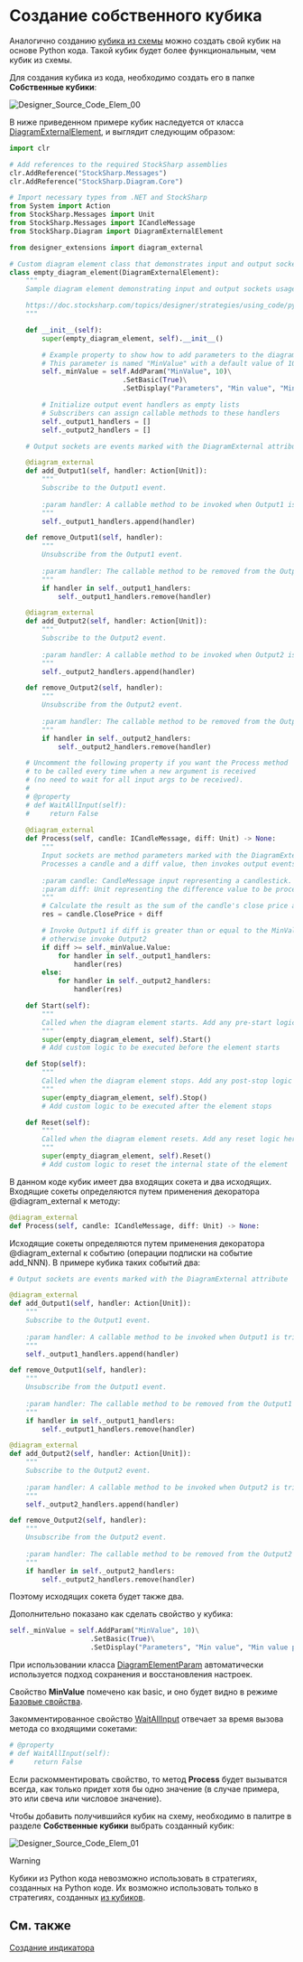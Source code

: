 # Создание собственного кубика

Аналогично созданию [кубика из схемы](../../using_visual_designer/composite_elements.md) можно создать свой кубик на основе Python кода. Такой кубик будет более функциональным, чем кубик из схемы.

Для создания кубика из кода, необходимо создать его в папке **Собственные кубики**:

![Designer_Source_Code_Elem_00](../../../../../images/designer_source_code_elem_00.png)

В ниже приведенном примере кубик наследуется от класса [DiagramExternalElement](xref:StockSharp.Diagram.DiagramExternalElement), и выглядит следующим образом:

```python
import clr

# Add references to the required StockSharp assemblies
clr.AddReference("StockSharp.Messages")
clr.AddReference("StockSharp.Diagram.Core")

# Import necessary types from .NET and StockSharp
from System import Action
from StockSharp.Messages import Unit
from StockSharp.Messages import ICandleMessage
from StockSharp.Diagram import DiagramExternalElement

from designer_extensions import diagram_external

# Custom diagram element class that demonstrates input and output sockets usage
class empty_diagram_element(DiagramExternalElement):
	"""
	Sample diagram element demonstrating input and output sockets usage.

	https://doc.stocksharp.com/topics/designer/strategies/using_code/python/creating_your_own_cube.html
	"""

	def __init__(self):
		super(empty_diagram_element, self).__init__()

		# Example property to show how to add parameters to the diagram element
		# This parameter is named "MinValue" with a default value of 10
		self._minValue = self.AddParam("MinValue", 10)\
							.SetBasic(True)\
							.SetDisplay("Parameters", "Min value", "Min value parameter description", 10)

		# Initialize output event handlers as empty lists
		# Subscribers can assign callable methods to these handlers
		self._output1_handlers = []
		self._output2_handlers = []

	# Output sockets are events marked with the DiagramExternal attribute

	@diagram_external
	def add_Output1(self, handler: Action[Unit]):
		"""
		Subscribe to the Output1 event.
		
		:param handler: A callable method to be invoked when Output1 is triggered.
		"""
		self._output1_handlers.append(handler)

	def remove_Output1(self, handler):
		"""
		Unsubscribe from the Output1 event.
		
		:param handler: The callable method to be removed from the Output1 subscribers.
		"""
		if handler in self._output1_handlers:
			self._output1_handlers.remove(handler)

	@diagram_external
	def add_Output2(self, handler: Action[Unit]):
		"""
		Subscribe to the Output2 event.
		
		:param handler: A callable method to be invoked when Output2 is triggered.
		"""
		self._output2_handlers.append(handler)

	def remove_Output2(self, handler):
		"""
		Unsubscribe from the Output2 event.
		
		:param handler: The callable method to be removed from the Output2 subscribers.
		"""
		if handler in self._output2_handlers:
			self._output2_handlers.remove(handler)

	# Uncomment the following property if you want the Process method 
	# to be called every time when a new argument is received
	# (no need to wait for all input args to be received).
	#
	# @property
	# def WaitAllInput(self):
	#     return False
	
	@diagram_external
	def Process(self, candle: ICandleMessage, diff: Unit) -> None:
		"""
		Input sockets are method parameters marked with the DiagramExternal attribute.
		Processes a candle and a diff value, then invokes output events based on the logic.
		
		:param candle: CandleMessage input representing a candlestick.
		:param diff: Unit representing the difference value to be processed.
		"""
		# Calculate the result as the sum of the candle's close price and the diff value
		res = candle.ClosePrice + diff

		# Invoke Output1 if diff is greater than or equal to the MinValue parameter,
		# otherwise invoke Output2
		if diff >= self._minValue.Value:
			for handler in self._output1_handlers:
				handler(res)
		else:
			for handler in self._output2_handlers:
				handler(res)

	def Start(self):
		"""
		Called when the diagram element starts. Add any pre-start logic here.
		"""
		super(empty_diagram_element, self).Start()
		# Add custom logic to be executed before the element starts

	def Stop(self):
		"""
		Called when the diagram element stops. Add any post-stop logic here.
		"""
		super(empty_diagram_element, self).Stop()
		# Add custom logic to be executed after the element stops

	def Reset(self):
		"""
		Called when the diagram element resets. Add any reset logic here.
		"""
		super(empty_diagram_element, self).Reset()
		# Add custom logic to reset the internal state of the element
```

В данном коде кубик имеет два входящих сокета и два исходящих. Входящие сокеты определяются путем применения декоратора @diagram_external к методу:

```python
@diagram_external
def Process(self, candle: ICandleMessage, diff: Unit) -> None:
```

Исходящие сокеты определяются путем применения декоратора @diagram_external к событию (операции подписки на событие add_NNN). В примере кубика таких событий два:

```python
# Output sockets are events marked with the DiagramExternal attribute

@diagram_external
def add_Output1(self, handler: Action[Unit]):
	"""
	Subscribe to the Output1 event.
	
	:param handler: A callable method to be invoked when Output1 is triggered.
	"""
	self._output1_handlers.append(handler)

def remove_Output1(self, handler):
	"""
	Unsubscribe from the Output1 event.
	
	:param handler: The callable method to be removed from the Output1 subscribers.
	"""
	if handler in self._output1_handlers:
		self._output1_handlers.remove(handler)

@diagram_external
def add_Output2(self, handler: Action[Unit]):
	"""
	Subscribe to the Output2 event.
	
	:param handler: A callable method to be invoked when Output2 is triggered.
	"""
	self._output2_handlers.append(handler)

def remove_Output2(self, handler):
	"""
	Unsubscribe from the Output2 event.
	
	:param handler: The callable method to be removed from the Output2 subscribers.
	"""
	if handler in self._output2_handlers:
		self._output2_handlers.remove(handler)
```

Поэтому исходящих сокета будет также два.

Дополнительно показано как сделать свойство у кубика:

```python
self._minValue = self.AddParam("MinValue", 10)\
					.SetBasic(True)\
					.SetDisplay("Parameters", "Min value", "Min value parameter description", 10)
```

При использовании класса [DiagramElementParam](xref:StockSharp.Diagram.DiagramElementParam`1) автоматически используется подход сохранения и восстановления настроек.

Свойство **MinValue** помечено как basic, и оно будет видно в режиме [Базовые свойства](../../using_visual_designer/diagram_panel.md).

Закомментированное свойство [WaitAllInput](xref:StockSharp.Diagram.DiagramExternalElement.WaitAllInput) отвечает за время вызова метода со входящими сокетами:

```python
# @property
# def WaitAllInput(self):
#     return False
```

Если раскомментировать свойство, то метод **Process** будет вызыватся всегда, как только придет хотя бы одно значение (в случае примера, это или свеча или числовое значение).

Чтобы добавить получившийся кубик на схему, необходимо в палитре в разделе **Собственные кубики** выбрать созданный кубик:

![Designer_Source_Code_Elem_01](../../../../../images/designer_source_code_elem_01.png)

> [!WARNING] 
> Кубики из Python кода невозможно использовать в стратегиях, созданных на Python коде. Их возможно использовать только в стратегиях, созданных [из кубиков](../../using_visual_designer.md).

## См. также

[Создание индикатора](create_own_indicator.md)